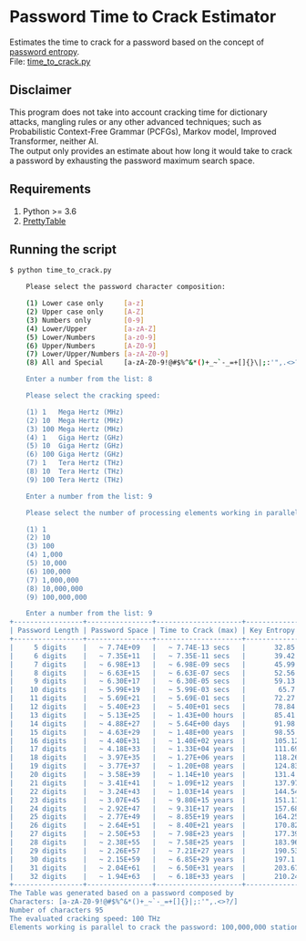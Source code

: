 # Password Time to Crack Estimator
Estimates the time to crack for a password based on the concept of [password entropy](https://en.wikipedia.org/wiki/Password_strength).  
File: [time_to_crack.py](https://github.com/rvitale3/Tools/blob/main/Security/Cryptography/source/time_to_crack.py)  
## Disclaimer
This program does not take into account cracking time for dictionary attacks, mangling rules or any other advanced techniques; such as Probabilistic Context-Free Grammar (PCFGs), Markov model, Improved Transformer, neither AI.  
The output only provides an estimate about how long it would take to crack a password by exhausting the password maximum search space.  
## Requirements
1. Python >= 3.6  
2. [PrettyTable](https://pypi.org/project/prettytable/)  
## Running the script
```bash
$ python time_to_crack.py

    Please select the password character composition:

    (1) Lower case only     [a-z]
    (2) Upper case only     [A-Z]
    (3) Numbers only        [0-9]
    (4) Lower/Upper         [a-zA-Z]
    (5) Lower/Numbers       [a-z0-9]
    (6) Upper/Numbers       [A-Z0-9]
    (7) Lower/Upper/Numbers [a-zA-Z0-9]
    (8) All and Special     [a-zA-Z0-9!@#$%^&*()+_~`-_=+[]{}\|;:'",.<>?/]

    Enter a number from the list: 8

    Please select the cracking speed:

    (1) 1   Mega Hertz (MHz)
    (2) 10  Mega Hertz (MHz)
    (3) 100 Mega Hertz (MHz)
    (4) 1   Giga Hertz (GHz)
    (5) 10  Giga Hertz (GHz)
    (6) 100 Giga Hertz (GHz)
    (7) 1   Tera Hertz (THz)
    (8) 10  Tera Hertz (THz)
    (9) 100 Tera Hertz (THz)

    Enter a number from the list: 9

    Please select the number of processing elements working in parallel:

    (1) 1
    (2) 10
    (3) 100
    (4) 1,000
    (5) 10,000
    (6) 100,000
    (7) 1,000,000   
    (8) 10,000,000
    (9) 100,000,000

    Enter a number from the list: 9
+-----------------+----------------+---------------------+--------------------+
| Password Length | Password Space | Time to Crack (max) | Key Entropy (bits) |
+-----------------+----------------+---------------------+--------------------+
|     5 digits    |   ~ 7.74E+09   |   ~ 7.74E-13 secs   |       32.85        |
|     6 digits    |   ~ 7.35E+11   |   ~ 7.35E-11 secs   |       39.42        |
|     7 digits    |   ~ 6.98E+13   |   ~ 6.98E-09 secs   |       45.99        |
|     8 digits    |   ~ 6.63E+15   |   ~ 6.63E-07 secs   |       52.56        |
|     9 digits    |   ~ 6.30E+17   |   ~ 6.30E-05 secs   |       59.13        |
|    10 digits    |   ~ 5.99E+19   |   ~ 5.99E-03 secs   |        65.7        |
|    11 digits    |   ~ 5.69E+21   |   ~ 5.69E-01 secs   |       72.27        |
|    12 digits    |   ~ 5.40E+23   |   ~ 5.40E+01 secs   |       78.84        |
|    13 digits    |   ~ 5.13E+25   |   ~ 1.43E+00 hours  |       85.41        |
|    14 digits    |   ~ 4.88E+27   |   ~ 5.64E+00 days   |       91.98        |
|    15 digits    |   ~ 4.63E+29   |   ~ 1.48E+00 years  |       98.55        |
|    16 digits    |   ~ 4.40E+31   |   ~ 1.40E+02 years  |       105.12       |
|    17 digits    |   ~ 4.18E+33   |   ~ 1.33E+04 years  |       111.69       |
|    18 digits    |   ~ 3.97E+35   |   ~ 1.27E+06 years  |       118.26       |
|    19 digits    |   ~ 3.77E+37   |   ~ 1.20E+08 years  |       124.83       |
|    20 digits    |   ~ 3.58E+39   |   ~ 1.14E+10 years  |       131.4        |
|    21 digits    |   ~ 3.41E+41   |   ~ 1.09E+12 years  |       137.97       |
|    22 digits    |   ~ 3.24E+43   |   ~ 1.03E+14 years  |       144.54       |
|    23 digits    |   ~ 3.07E+45   |   ~ 9.80E+15 years  |       151.11       |
|    24 digits    |   ~ 2.92E+47   |   ~ 9.31E+17 years  |       157.68       |
|    25 digits    |   ~ 2.77E+49   |   ~ 8.85E+19 years  |       164.25       |
|    26 digits    |   ~ 2.64E+51   |   ~ 8.40E+21 years  |       170.82       |
|    27 digits    |   ~ 2.50E+53   |   ~ 7.98E+23 years  |       177.39       |
|    28 digits    |   ~ 2.38E+55   |   ~ 7.58E+25 years  |       183.96       |
|    29 digits    |   ~ 2.26E+57   |   ~ 7.21E+27 years  |       190.53       |
|    30 digits    |   ~ 2.15E+59   |   ~ 6.85E+29 years  |       197.1        |
|    31 digits    |   ~ 2.04E+61   |   ~ 6.50E+31 years  |       203.67       |
|    32 digits    |   ~ 1.94E+63   |   ~ 6.18E+33 years  |       210.24       |
+-----------------+----------------+---------------------+--------------------+
The Table was generated based on a password composed by
Characters: [a-zA-Z0-9!@#$%^&*()+_~`-_=+[]{}|;:'",.<>?/]
Number of characters 95
The evaluated cracking speed: 100 THz
Elements working is parallel to crack the password: 100,000,000 station(s)
```

